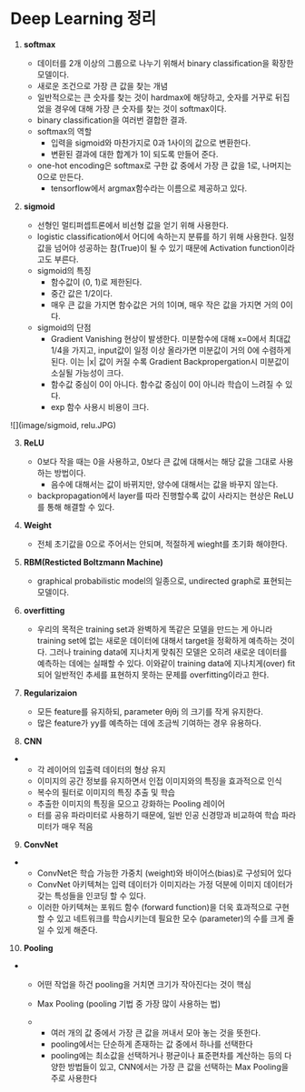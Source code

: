 # Deep Learning 정리

1. **softmax** 
   * 데이터를 2개 이상의 그룹으로 나누기 위해서 binary classification을 확장한 모델이다.
   * 새로운 조건으로 가장 큰 값을 찾는 개념
   * 일반적으로는 큰 숫자를 찾는 것이 hardmax에 해당하고, 숫자를 거꾸로 뒤집었을 경우에 대해 가장 큰 숫자를 찾는 것이 softmax이다.
   * binary classification을 여러번 결합한 결과.
   * softmax의 역할
     * 입력을 sigmoid와 마찬가지로 0과 1사이의 값으로 변환한다.
     * 변환된 결과에 대한 합계가 1이 되도록 만들어 준다.
   * one-hot encoding은 softmax로 구한 값 중에서 가장 큰 값을 1로, 나머지는 0으로 만든다.
     * tensorflow에서 argmax함수라는 이름으로 제공하고 있다.



2. **sigmoid**
   * 선형인 멀티퍼셉트론에서 비선형 값을 얻기 위해 사용한다.
   * logistic classification에서 어디에 속하는지 분류를 하기 위해 사용한다. 일정 값을 넘어야 성공하는 참(True)이 될 수 있기 때문에 Activation function이라고도 부른다.
   * sigmoid의 특징
     * 함수값이 (0, 1)로 제한된다.
     * 중간 값은 1/2이다.
     * 매우 큰 값을 가지면 함수값은 거의 1이며, 매우 작은 값을 가지면 거의 0이다.
   * sigmoid의 단점
     * Gradient Vanishing 현상이 발생한다. 미분함수에 대해 x=0에서 최대값 1/4을 가지고, input값이 일정 이상 올라가면 미분값이 거의 0에 수렴하게 된다. 이는 |x| 값이 커질 수록 Gradient Backpropergation시 미분값이 소실될 가능성이 크다.
     * 함수값 중심이 0이 아니다. 함수값 중심이 0이 아니라 학습이 느려질 수 있다.
     * exp 함수 사용시 비용이 크다.

![](image/sigmoid, relu.JPG)



3. **ReLU**
   * 0보다 작을 때는 0을 사용하고, 0보다 큰 값에 대해서는 해당 값을 그대로 사용하는 방법이다.
     * 음수에 대해서는 값이 바뀌지만, 양수에 대해서는 값을 바꾸지 않는다.
   * backpropagation에서 layer를 따라 진행할수록 값이 사라지는 현상은 ReLU를 통해 해결할 수 있다.



4. **Weight**
   * 전체 초기값을 0으로 주어서는 안되며, 적절하게 wieght를 초기화 해야한다.



5. **RBM(Resticted Boltzmann Machine)**

   * graphical probabilistic model의 일종으로, undirected graph로 표현되는 모델이다.

6. **overfitting**

   * 우리의 목적은 training set과 완벽하게 똑같은 모델을 만드는 게 아니라 training set에 없는 새로운 데이터에 대해서 target을 정확하게 예측하는 것이다. 그러나 training data에 지나치게 맞춰진 모델은 오히려 새로운 데이터를 예측하는 데에는 실패할 수 있다. 이와같이 training data에 지나치게(over) fit 되어 일반적인 추세를 표현하지 못하는 문제를 overfitting이라고 한다.

7. **Regularizaion**

   * 모든 feature를 유지하되, parameter θjθj 의 크기를 작게 유지한다.
   * 많은 feature가 yy를 예측하는 데에 조금씩 기여하는 경우 유용하다.



8. **CNN**

- - 각 레이어의 입출력 데이터의 형상 유지
  - 이미지의 공간 정보를 유지하면서 인접 이미지와의 특징을 효과적으로 인식
  - 복수의 필터로 이미지의 특징 추출 및 학습
  - 추출한 이미지의 특징을 모으고 강화하는 Pooling 레이어
  - 터를 공유 파라미터로 사용하기 때문에, 일반 인공 신경망과 비교하여 학습 파라미터가 매우 적음



9. **ConvNet**

- - ConvNet은 학습 가능한 가중치 (weight)와 바이어스(bias)로 구성되어 있다
  -  ConvNet 아키텍쳐는 입력 데이터가 이미지라는 가정 덕분에 이미지 데이터가 갖는 특성들을 인코딩 할 수 있다.
  - 이러한 아키텍쳐는 포워드 함수 (forward function)을 더욱 효과적으로 구현할 수 있고 네트워크를 학습시키는데 필요한 모수 (parameter)의 수를 크게 줄일 수 있게 해준다.



10. **Pooling**

- - 어떤 작업을 하건 pooling을 거치면 크기가 작아진다는 것이 핵심

  - Max Pooling (pooling 기법 중 가장 많이 사용하는 법)

  - - 여러 개의 값 중에서 가장 큰 값을 꺼내서 모아 놓는 것을 뜻한다.
    - pooling에서는 단순하게 존재하는 값 중에서 하나를 선택한다
    - pooling에는 최소값을 선택하거나 평균이나 표준편차를 계산하는 등의 다양한 방법들이 있고, CNN에서는 가장 큰 값을 선택하는 Max Pooling을 주로 사용한다








